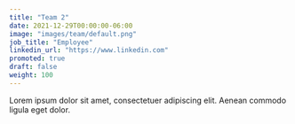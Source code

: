 ```yaml
---
title: "Team 2"
date: 2021-12-29T00:00:00-06:00
image: "images/team/default.png"
job_title: "Employee"
linkedin_url: "https://www.linkedin.com"
promoted: true
draft: false
weight: 100
---
```


Lorem ipsum dolor sit amet, consectetuer adipiscing elit. Aenean commodo ligula eget dolor.

